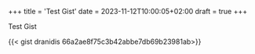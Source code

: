 +++
title = 'Test Gist'
date = 2023-11-12T10:00:05+02:00
draft = true
+++

Test Gist

{{< gist dranidis 66a2ae8f75c3b42abbe7db69b23981ab>}}
